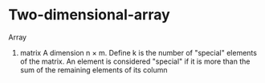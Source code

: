 # Two-dimensional-array
Array 
1. matrix A dimension n × m. Define k is the number of "special" elements of the matrix. 
An element is considered "special" if it is more than the sum of the remaining elements of its column

